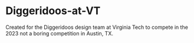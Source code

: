 # Diggeridoos-at-VT
Created for the Diggeridoos design team at Virginia Tech to compete in the 2023 not a boring competition in Austin, TX.
